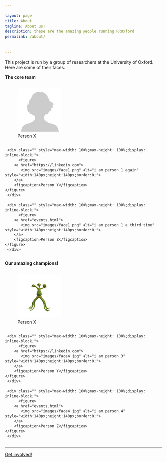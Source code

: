 ```yaml
---

layout: page
title: About
tagline: About us!
description: these are the amazing people running RROxford
permalink: /about/


---
```





This project is run by a group of researchers at the University of Oxford. Here are some of their faces.

**The core team**

<div id="banner" style="overflow: hidden;justify-content:space-around;">
     <div class="" style="max-width: 100%;max-height: 100%;display: inline-block;">
     	  <figure>
		<a href="events.html">
		   <img src="images/face1.png" alt="i am person 1" style="width:140px;height:140px;border:0;">
		</a>
		<figcaption>Person X</figcaption>
	</figure>
     </div>

     <div class="" style="max-width: 100%;max-height: 100%;display: inline-block;">
     	  <figure>
		<a href="https://linkedin.com">
		   <img src="images/face1.png" alt="i am person 1 again" style="width:140px;height:140px;border:0;">
		</a>
		<figcaption>Person Y</figcaption>
	</figure>
     </div>

     <div class="" style="max-width: 100%;max-height: 100%;display: inline-block;">
     	  <figure>
		<a href="events.html">
		   <img src="images/face1.png" alt="i am person 1 a third time" style="width:140px;height:140px;border:0;">
		</a>
		<figcaption>Person Z</figcaption>
	</figure>
     </div>
</div>


**Our amazing champions!**

<div id="banner" style="overflow: hidden;justify-content:space-around;">
     <div class="" style="max-width: 100%;max-height: 100%;display: inline-block;">
     	  <figure>
		<a href="events.html">
		   <img src="images/face4.jpg" alt="i am person 2" style="width:140px;height:140px;border:0;">
		</a>
		<figcaption>Person X</figcaption>
	</figure>
     </div>

     <div class="" style="max-width: 100%;max-height: 100%;display: inline-block;">
     	  <figure>
		<a href="https://linkedin.com">
		   <img src="images/face4.jpg" alt="i am person 3" style="width:140px;height:140px;border:0;">
		</a>
		<figcaption>Person Y</figcaption>
	</figure>
     </div>

     <div class="" style="max-width: 100%;max-height: 100%;display: inline-block;">
     	  <figure>
		<a href="events.html">
		   <img src="images/face4.jpg" alt="i am person 4" style="width:140px;height:140px;border:0;">
		</a>
		<figcaption>Person Z</figcaption>
	</figure>
     </div>
</div>




---

[Get involved!](test_about.html)
